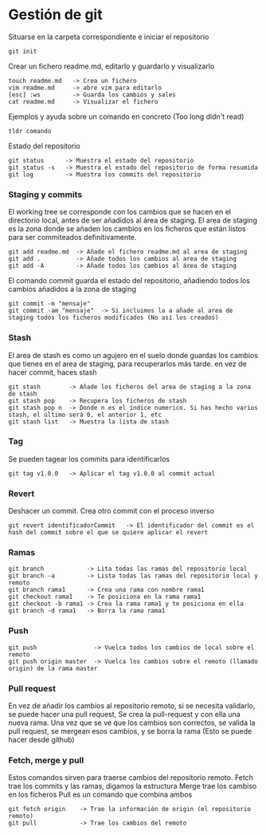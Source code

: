 
# Gestión de git

Situarse en la carpeta correspondiente e iniciar el repositorio
````
git init 
````

Crear un fichero readme.md, editarlo y guardarlo y visualizarlo
````
touch readme.md   -> Crea un fichero
vim readme.md     -> abre vim para editarlo
[esc] :ws         -> Guarda los cambios y sales
cat readme.md     -> Visualizar el fichero
````

Ejemplos y ayuda sobre un comando en concreto (Too long didn't read)
````
tldr comando
````

Estado del repositorio
````
git status      -> Muestra el estado del repositorio
git status -s   -> Muestra el estado del repositorio de forma resumida
git log         -> Muestra los commits del repositorio 
````

### Staging y commits

El working tree se corresponde con los cambios que se hacen en el directorio local, antes de ser añadidos al área de staging.
El area de staging es la zona donde se añaden los cambios en los ficheros que están listos para ser commiteados definitivamente.

````
git add readme.md  -> Añade el fichero readme.md al area de staging
git add .          -> Añade todos los cambios al area de staging
git add -A         -> Añade todos los cambios al área de staging
````

El comando commit guarda el estado del repositorio, añadiendo todos los cambios añadidos a la zona de staging
````
git commit -m "mensaje"
git commit -am "mensaje"  -> Si incluimos la a añade al area de staging todos los ficheros modificados (No así los creados)
````


### Stash

El area de stash es como un agujero en el suelo donde guardas los cambios que tienes en el area de staging, para recuperarlos más tarde. en vez de hacer commit, haces stash

````
git stash        -> Añade los ficheros del area de staging a la zona de stash
git stash pop    -> Recupera los ficheros de stash
git stash pop n  -> Donde n es el índice numerico. Si has hecho varios stash, el último será 0, el anterior 1, etc
git stash list   -> Muestra la lista de stash
````

### Tag

Se pueden tagear los commits para identificarlos

````
git tag v1.0.0   -> Aplicar el tag v1.0.0 al commit actual   
````

### Revert

Deshacer un commit. Crea otro commit con el proceso inverso

````
git revert identificadorCommit   -> El identificador del commit es el hash del commit sobre el que se quiere aplicar el revert
````


### Ramas

````
git branch            -> Lita todas las ramas del repositorio local
git branch -a         -> Lista todas las ramas del repositorio local y remoto
git branch rama1      -> Crea una rama con nombre rama1
git checkout rama1    -> Te posiciona en la rama rama1
git checkout -b rama1 -> Crea la rama rama1 y te posiciona en ella
git branch -d rama1   -> Borra la rama rama1
````

### Push

````
git push                -> Vuelca todos los cambios de local sobre el remoto
git push origin master  -> Vuelca los cambios sobre el remoto (llamado origin) de la rama master
````

### Pull request

En vez de añadir los cambios al repositorio remoto, si se necesita validarlo, se puede hacer una pull request,
Se crea la pull-request y con ella una nueva rama.
Una vez que se ve que los cambios son correctos, se valida la pull request, se mergean esos cambios, y se borra la rama (Esto se puede hacer desde github)  

### Fetch, merge y pull

Estos comandos sirven para traerse cambios del repositorio remoto.
Fetch trae los commits y las ramas, digamos la estructura
Merge trae los cambiso en los ficheros
Pull es un comando que combina ambos

````
git fetch origin    -> Trae la información de origin (el repositorio remoto)
git pull            -> Trae los cambios del remoto
````
